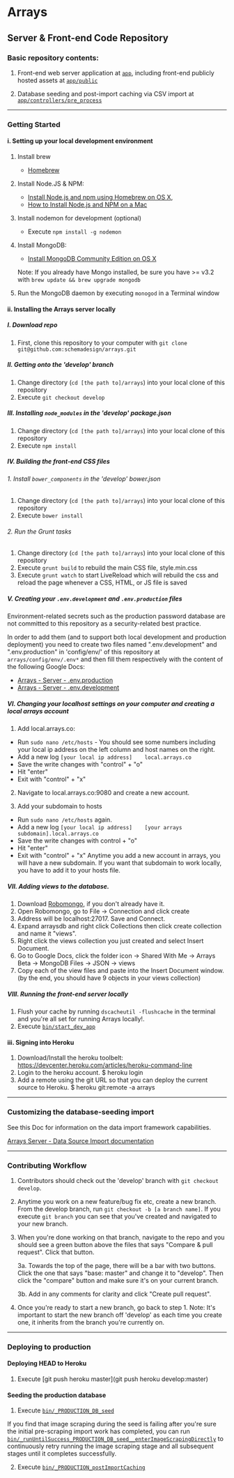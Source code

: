 # Arrays

## Server & Front-end Code Repository

### Basic repository contents:

1. Front-end web server application at [`app`](app), including front-end publicly hosted assets at [`app/public`](app/public)

2. Database seeding and post-import caching via CSV import at [`app/controllers/pre_process`](app/controllers/pre_process)


---------------------

### Getting Started

#### i. Setting up your local development environment

1. Install brew

	* [Homebrew](http://brew.sh)

2. Install Node.JS & NPM: 
	* [Install Node.js and npm using Homebrew on OS X](https://changelog.com/install-node-js-with-homebrew-on-os-x/), 
	* [How to Install Node.js and NPM on a Mac](http://blog.teamtreehouse.com/install-node-js-npm-mac)

3. Install nodemon for development (optional)
    * Execute `npm install -g nodemon`

4. Install MongoDB: 
	* [Install MongoDB Community Edition on OS X](https://docs.mongodb.org/manual/tutorial/install-mongodb-on-os-x/)
	
    Note: If you already have Mongo installed, be sure you have >= v3.2 with `brew update && brew upgrade mongodb`
    
5. Run the MongoDB daemon by executing `monogod` in a Terminal window

#### ii. Installing the Arrays server locally

##### I. Download repo

1. First, clone this repository to your computer with `git clone git@github.com:schemadesign/arrays.git`

##### II. Getting onto the 'develop' branch

1. Change directory (`cd [the path to]/arrays`) into your local clone of this repository
2. Execute `git checkout develop`

##### III. Installing `node_modules` in the 'develop' package.json

1. Change directory (`cd [the path to]/arrays`) into your local clone of this repository
2. Execute `npm install`

##### IV. Building the front-end CSS files

###### 1. Install `bower_components` in the 'develop' bower.json

1. Change directory (`cd [the path to]/arrays`) into your local clone of this repository
2. Execute `bower install`

###### 2. Run the Grunt tasks

1. Change directory (`cd [the path to]/arrays`) into your local clone of this repository
2. Execute `grunt build` to rebuild the main CSS file, style.min.css
3. Execute `grunt watch` to start LiveReload which will rebuild the css and reload the page whenever a CSS, HTML, or JS file is saved

##### V. Creating your `.env.development` and `.env.production` files

Environment-related secrets such as the production password database are not committed to this repository as a security-related best practice.

In order to add them (and to support both local development and production deployment) you need to create two files named ".env.development" and ".env.production" in 'config/env/' of this repository at `arrays/config/env/.env*` and then fill them respectively with the content of the following Google Docs:

* [Arrays - Server - .env.production](https://docs.google.com/document/d/1d1IoAHgGPB4bwWGaYprtBFSVoLEcoEuw4WdruUt-v9k/)
* [Arrays - Server - .env.development](https://docs.google.com/document/d/15-SkjQHqznSMOWevEH6yZvshdNqMzN4RErMhOPFz3jc/)

##### VI. Changing your localhost settings on your computer and creating a local arrays account

1. Add local.arrays.co:
  * Run `sudo nano /etc/hosts` - You should see some numbers including your local ip address on the left column and host names on the right.
  * Add a new log `[your local ip address]    local.arrays.co`
  * Save the write changes with "control" + "o"
  * Hit "enter"
  * Exit with "control" + "x"

2. Navigate to local.arrays.co:9080 and create a new account.

3. Add your subdomain to hosts
  * Run `sudo nano /etc/hosts` again.
  * Add a new log `[your local ip address]    [your arrays subdomain].local.arrays.co` 
  * Save the write changes with control + "o"
  * Hit "enter"
  * Exit with "control" + "x"
Anytime you add a new account in arrays, you will have a new subdomain. If you want that subdomain to work locally, you have to add it to your hosts file.

##### VII. Adding views to the database.


1. Download [Robomongo](https://robomongo.org/download), if you don't already have it.
2. Open Robomongo, go to File -> Connection and click create
3. Address will be localhost:27017. Save and Connect.
4. Expand arraysdb and right click Collections then click create collection and name it "views".
5. Right click the views collection you just created and select Insert Document.
6. Go to Google Docs, click the folder icon -> Shared With Me -> Arrays Beta -> MongoDB Files -> JSON -> views
7. Copy each of the view files and paste into the Insert Document window. (by the end, you should have 9 objects in your views collection)

##### VIII. Running the front-end server locally

1. Flush your cache by running `dscacheutil -flushcache` in the terminal and you're all set for running Arrays locally!. 
2. Execute [`bin/start_dev_app`](bin/start_dev_app)

#### iii. Signing into Heroku

1. Download/Install the heroku toolbelt: https://devcenter.heroku.com/articles/heroku-command-line
2. Login to the heroku account.
$ heroku login
3. Add a remote using the git URL so that you can deploy the current source to Heroku.
$ heroku git:remote -a arrays

---------------------

### Customizing the database-seeding import

See this Doc for information on the data import framework capabilities.

[Arrays Server - Data Source Import documentation](https://docs.google.com/document/d/1v4L14gCiEI1_z5sqOVC2RFNZVgtGC--pvEf8yN9y-rU/edit#heading=h.qi2u6fyf9xdo)


---------------------

### Contributing Workflow
1. Contributors should check out the 'develop' branch with `git checkout develop`.

2. Anytime you work on a new feature/bug fix etc, create a new branch. From the develop branch, run `git checkout -b [a branch name]`. If you execute `git branch` you can see that you've created and navigated to your new branch.

3. When you're done working on that branch, navigate to the repo and you should see a green button above the files that says "Compare & pull request". Click that button.

    3a. Towards the top of the page, there will be a bar with two buttons. Click the one that says "base: master" and change it to "develop". Then click the "compare" button and make sure it's on your current branch.

    3b. Add in any comments for clarity and click "Create pull request".

4. Once you're ready to start a new branch, go back to step 1. Note: It's important to start the new branch off 'develop' as each time you create one, it inherits from the branch you're currently on.


---------------------

### Deploying to production 

#### Deploying HEAD to Heroku

1. Execute [git push heroku master](git push heroku develop:master)

#### Seeding the production database

1. Execute [`bin/_PRODUCTION_DB_seed`](bin/_PRODUCTION_DB_seed)

If you find that image scraping during the seed is failing after you're sure the initial pre-scraping import work has completed, you can run [`bin/_runUntilSuccess_PRODUCTION_DB_seed__enterImageScrapingDirectly`](_runUntilSuccess_PRODUCTION_DB_seed__enterImageScrapingDirectly) to continuously retry running the image scraping stage and all subsequent stages until it completes successfully.

2. Execute [`bin/_PRODUCTION_postImportCaching`](bin/_PRODUCTION_postImportCaching)